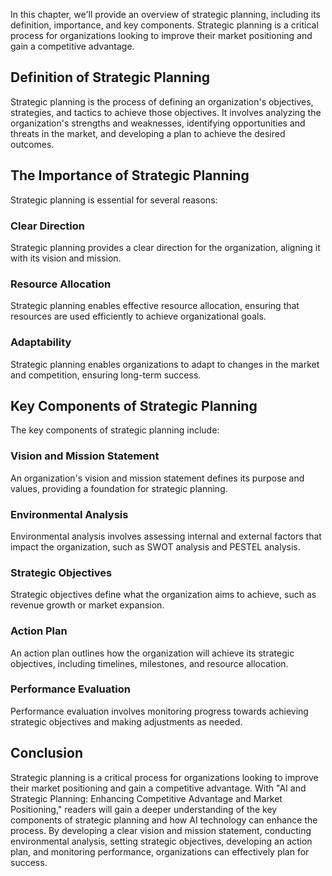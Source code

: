 
In this chapter, we'll provide an overview of strategic planning, including its definition, importance, and key components. Strategic planning is a critical process for organizations looking to improve their market positioning and gain a competitive advantage.

Definition of Strategic Planning
--------------------------------

Strategic planning is the process of defining an organization's objectives, strategies, and tactics to achieve those objectives. It involves analyzing the organization's strengths and weaknesses, identifying opportunities and threats in the market, and developing a plan to achieve the desired outcomes.

The Importance of Strategic Planning
------------------------------------

Strategic planning is essential for several reasons:

### Clear Direction

Strategic planning provides a clear direction for the organization, aligning it with its vision and mission.

### Resource Allocation

Strategic planning enables effective resource allocation, ensuring that resources are used efficiently to achieve organizational goals.

### Adaptability

Strategic planning enables organizations to adapt to changes in the market and competition, ensuring long-term success.

Key Components of Strategic Planning
------------------------------------

The key components of strategic planning include:

### Vision and Mission Statement

An organization's vision and mission statement defines its purpose and values, providing a foundation for strategic planning.

### Environmental Analysis

Environmental analysis involves assessing internal and external factors that impact the organization, such as SWOT analysis and PESTEL analysis.

### Strategic Objectives

Strategic objectives define what the organization aims to achieve, such as revenue growth or market expansion.

### Action Plan

An action plan outlines how the organization will achieve its strategic objectives, including timelines, milestones, and resource allocation.

### Performance Evaluation

Performance evaluation involves monitoring progress towards achieving strategic objectives and making adjustments as needed.

Conclusion
----------

Strategic planning is a critical process for organizations looking to improve their market positioning and gain a competitive advantage. With "AI and Strategic Planning: Enhancing Competitive Advantage and Market Positioning," readers will gain a deeper understanding of the key components of strategic planning and how AI technology can enhance the process. By developing a clear vision and mission statement, conducting environmental analysis, setting strategic objectives, developing an action plan, and monitoring performance, organizations can effectively plan for success.

